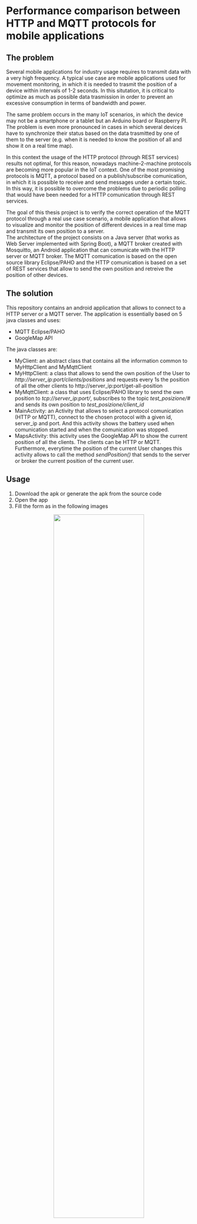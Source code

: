 # Performance comparison between HTTP and MQTT protocols for mobile applications

## The problem
Several mobile applications for industry usage requires to transmit data with a very high frequency. A typical use case are mobile applications used for movement monitoring, in which it is needed to trasmit the position of a device within intervals of 1-2 seconds. In this situtation, it is critical to optimize as much as possible data trasmission in order to prevent an excessive consumption in terms of bandwidth and power.
<p>The same problem occurs in the many IoT scenarios, in which the device may not be a smartphone or a tablet but an Arduino board or Raspberry PI. The problem is even more pronounced in cases in which several devices have to synchronize their status based on the data trasmitted by one of them to the server (e.g. when it is needed to know the position of all and show it on a real time map).</p>
<p>In this context the usage of the HTTP protocol (through REST services) results not optimal, for this reason, nowadays machine-2-machine protocols are becoming more popular in the IoT context.
One of the most promising protocols is MQTT, a protocol based on a publish/subscribe comunication, in which  it is possible to receive and send messages under a certain topic. In this way, it is possible to overcome the problems due to periodic polling that would have been needed for a HTTP comunication through REST services.</p>
<p>The goal of this thesis project is to verify the correct operation of the MQTT protocol through a real use case scenario, a mobile application that allows to visualize and monitor the position of different devices in a real time map and transmit its own position to a server.
<br>The architecture of the project consists on a Java server (that works as Web Server implemented with Spring Boot), a MQTT broker created with Mosquitto, an Android application that can comunicate with the HTTP server or MQTT broker. The MQTT comunication is based on the open source library Eclipse/PAHO and the HTTP comunication is based on a set of REST services that allow to send the own position and retreive the position of other devices.</p>

## The solution
This repository contains an android application that allows to connect to a HTTP server or a MQTT server.
The application is essentially based on 5 java classes and uses:
- MQTT Eclipse/PAHO
- GoogleMap API

The java classes are:
- MyClient: an abstract class that contains all the information common to MyHttpClient and MyMqttClient
- MyHttpClient: a class that allows to send the own position of the User to <i>http://server_ip:port/clients/positions</i> and requests every 1s the position of all the other clients to http://server_ip:port/get-all-position
- MyMqttClient: a class that uses Eclipse/PAHO library to send the own position to <i>tcp://server_ip:port/</i>, subscribes to the topic <i>test_posizione/#</i> and sends its own position to <i>test_posizione/client_id</i>
- MainActivity: an Activity that allows to select a protocol comunication (HTTP or MQTT), connect to the chosen protocol with a given id, server_ip and port. And this activity shows the battery used when comunication started and when the comunication was stopped.
- MapsActivity: this activity uses the GoogleMap API to show the current position of all the clients. The clients can be HTTP or MQTT. Furthermore, everytime the position of the current User changes this activity allows to call the method <i>sendPosition()</i> that sends to the server or broker the current position of the current user.
## Usage
1. Download the apk or generate the apk from the source code
2. Open the app
3. Fill the form as in the following images
<p align="center">
<img align="center" src="https://github.com/StevenSalazarM/Performance-comparison-http-mqtt/blob/master/Results/funzionamento_0.jpg" width=70% heigh=70%></img></p>
<br><br><br>
4. Change your current position by moving (you are the blue point)
<br><br><br>
<p align="center"><img align="center" src="https://github.com/StevenSalazarM/Performance-comparison-http-mqtt/blob/master/Results/funzionamento_3.jpg" width=35% heigh=35%></img></p>
<br><br><br>
5. Go back the Main Activity to see the battery used
<br><br><br>
<p align="center"><img align="center" src="https://github.com/StevenSalazarM/Performance-comparison-http-mqtt/blob/master/Results/funzionamento_4.jpg" width=35% heigh=35%></img></p>

## Results
A complete report of all the results obtained can be found in the [thesis pdf](https://github.com/StevenSalazarM/Performance-comparison-http-mqtt/blob/master/Results/Tesi.pdf) (currently in italian but may be translated soon)
### Bandwidth
The following image shows the result obtained measuring the Input/Ouput packets rate of the application for each protocol. The blue graph is related to the HTTP protocol and the red graph to MQTT protocol.

<p align="center"><img align="center" src="https://github.com/StevenSalazarM/Performance-comparison-http-mqtt/blob/master/Results/banda.png" width=90% heigh=90%></img></p>

### Battery
The following image was obtained with a python script that considered the battery usage of 16 tests (5 hours per test) for each protocol. The tests results can be found in the Results directory.
<p align="center"><img align="center" src="https://github.com/StevenSalazarM/Performance-comparison-http-mqtt/blob/master/Results/confronto_batteria.png" width=70% heigh=70%></img></p>

It may look that there is not a big difference in terms of battery usage, for this reason another graph was considered. The following image contains the difference of battery usage between HTTP and MQTT.
<p align="center"><img align="center" src="https://github.com/StevenSalazarM/Performance-comparison-http-mqtt/blob/master/Results/differenza_http_mqtt_batteria.png" width=70% heigh=70%></img></p>

### Data usage
This is the most important metric because in a real world scenario, data usage is what will cost more for companies. For example some companies that provides internet for IoT devices charge costs depending on the quantity of data used in terms of Bytes (or Gigabytes).
<p align="center"><img align="center" src="https://github.com/StevenSalazarM/Performance-comparison-http-mqtt/blob/master/Results/confronto_dati.png" width=70% heigh=70%></img></p>


## Acknowledgements
I express my sincere gratitude to Walter Nunziati (Co-Founder of Magenta Software Lab) and Alessandro Fantechi (President of the School of Engineering  at Università degli Studi di Firenze). Without their supervision and help I wouldn't have been able to complete this project.


## Author
Steven Alexander Salazar Molina.

